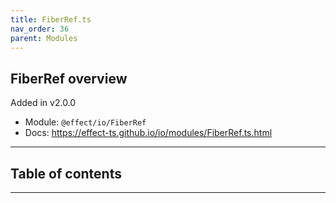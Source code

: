 ```yaml
---
title: FiberRef.ts
nav_order: 36
parent: Modules
---
```


## FiberRef overview

Added in v2.0.0

- Module: `@effect/io/FiberRef`
- Docs: https://effect-ts.github.io/io/modules/FiberRef.ts.html

---

<h2 class="text-delta">Table of contents</h2>

---
